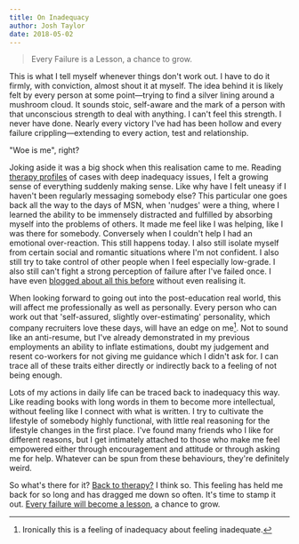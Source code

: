 ```yaml
---
title: On Inadequacy
author: Josh Taylor
date: 2018-05-02
---
```


> Every Failure is a Lesson, a chance to grow.

This is what I tell myself whenever things don't work out. I have to do it
firmly, with conviction, almost shout it at myself. The idea behind it is
likely felt by every person at some point—trying to find a silver lining around
a mushroom cloud. It sounds stoic, self-aware and the mark of a person with
that unconscious strength to deal with anything. I can't feel this strength. I
never have done. Nearly every victory I've had has been hollow and every
failure crippling—extending to every action, test and relationship.

"Woe is me", right? 

Joking aside it was a big shock when this realisation came to me. Reading
[therapy profiles][] of cases with deep inadequacy issues, I felt a growing
sense of everything suddenly making sense. Like why have I felt uneasy if I
haven't been regularly messaging somebody else? This particular one goes back
all the way to the days of MSN, when 'nudges' were a thing, where I learned the
ability to be immensely distracted and fulfilled by absorbing myself into the
problems of others.  It made me feel like I was helping, like I was there for
somebody. Conversely when I couldn't help I had an emotional over-reaction.
This still happens today. I also still isolate myself from certain social and
romantic situations where I'm not confident. I also still try to take control
of other people when I feel especially low-grade. I also still can't fight a
strong perception of failure after I've failed once. I have even [blogged about
all this before][] without even realising it.

When looking forward to going out into the post-education real world, this will
affect me professionally as well as personally. Every person who can work out
that 'self-assured, slightly over-estimating' personality, which company
recruiters love these days, will have an edge on me[^1]. Not to sound like an
anti-resume, but I've already demonstrated in my previous employments an
ability to inflate estimations, doubt my judgement and resent co-workers for
not giving me guidance which I didn't ask for. I can trace all of these traits
either directly or indirectly back to a feeling of not being enough.

Lots of my actions in daily life can be traced back to inadequacy this way.
Like reading books with long words in them to become more intellectual, without
feeling like I connect with what is written. I try to cultivate the lifestyle
of somebody highly functional, with little real reasoning for the lifestyle
changes in the first place. I've found many friends who I like for different
reasons, but I get intimately attached to those who make me feel empowered
either through encouragement and attitude or through asking me for help.
Whatever can be spun from these behaviours, they're definitely weird. 

So what's there for it? [Back to therapy?][] I think so. This feeling has held
me back for so long and has dragged me down so often. It's time to stamp it
out. [Every failure will become a lesson][], a chance to grow.


[therapy profiles]: https://www.goodtherapy.org/learn-about-therapy/issues/inadequacy

[blogged about all this before]: /posts/orange-lit-runs.html

[Back to therapy?]: /posts/soap-operas.html

[Every failure will become a lesson]: https://www.goodreads.com/book/show/40745.Mindset

[^1]: Ironically this is a feeling of inadequacy about feeling inadequate.
